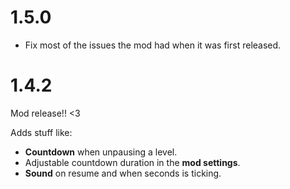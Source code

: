 # 1.5.0
- Fix most of the issues the mod had when it was first released.
# 1.4.2
Mod release!! <3

Adds stuff like:
- **Countdown** when unpausing a level.  
- Adjustable countdown duration in the **mod settings**.  
- **Sound** on resume and when seconds is ticking.
